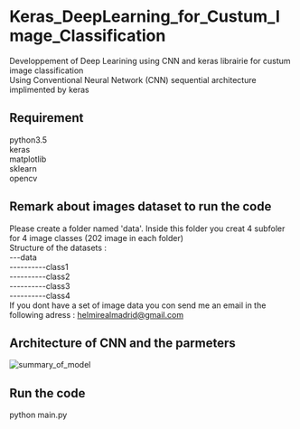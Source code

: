 # Keras_DeepLearning_for_Custum_Image_Classification
Developpement of Deep Learining using CNN and keras librairie for custum image classification <br/>
Using Conventional Neural Network (CNN) sequential architecture implimented by keras <br/> 
## Requirement 
python3.5<br/>
keras<br/>
matplotlib<br/>
sklearn<br/>
opencv<br/>
## Remark about images dataset to run the code 
Please create a folder  named 'data'. Inside this folder you creat 4 subfoler for 4 image classes (202 image in each folder)<br/>
Structure of the datasets : <br/>
---data<br/>
----------class1<br/>
----------class2<br/>
----------class3<br/>
----------class4<br/>
If you dont have a set of image data  you con send me an email in the following adress : helmirealmadrid@gmail.com <br/>
## Architecture of CNN and the parmeters 
![summary_of_model](https://user-images.githubusercontent.com/40611217/50387867-0a457380-0707-11e9-9ec3-ba00c0ef2585.JPG)
## Run the code
python main.py 
